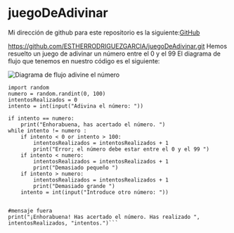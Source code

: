 # juegoDeAdivinar

Mi dirección de github para este repositorio es la siguiente:[GitHub](https://github.com/ESTHERRODRIGUEZGARCIA/juegoDeAdivinar.git)

https://github.com/ESTHERRODRIGUEZGARCIA/juegoDeAdivinar.git
Hemos resuelto un juego de adivinar un número entre el 0 y el 99
El diagrama de flujo que tenemos en nuestro código es el siguiente:

![Diagrama de flujo adivine el número](https://ESTHERRODRIGUEZGARCIA\juegoDeAdivinar.juegodiagramadeflujo.jpg)
```print("¡Empezamos!")
import random
numero = random.randint(0, 100)
intentosRealizados = 0
intento = int(input("Adivina el número: "))

if intento == numero:
    print("Enhorabuena, has acertado el número. ")
while intento != numero : 
    if intento < 0 or intento > 100:
        intentosRealizados = intentosRealizados + 1
        print("Error; el número debe estar entre el 0 y el 99 ")
    if intento < numero:
        intentosRealizados = intentosRealizados + 1
        print("Demasiado pequeño ")
    if intento > numero:
        intentosRealizados = intentosRealizados + 1
        print("Demasiado grande ")  
    intento = int(input("Introduce otro número: "))


#mensaje fuera
print("¡Enhorabuena! Has acertado el número. Has realizado ", intentosRealizados, "intentos.")```
